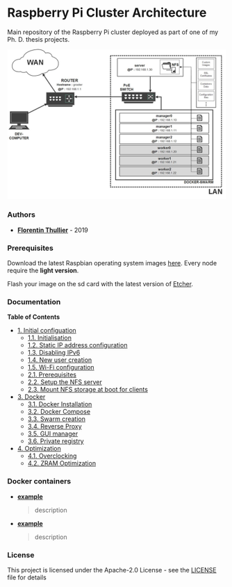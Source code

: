 # Raspberry Pi Cluster Architecture

Main repository of the Raspberry Pi cluster deployed as part of one of my Ph. D. thesis projects. 


![network-scheme.jpg](/assets/images/network-scheme.jpg "network-scheme")

### Authors

* [**Florentin Thullier**](https://github.com/FlorentinTh) - 2019

### Prerequisites

Download the latest Raspbian operating system images [here](https://www.raspberrypi.org/downloads/raspbian/). Every node require the **light version**.

Flash your image on the sd card with the latest version of [Etcher](https://www.balena.io/etcher/).

### Documentation
**Table of Contents**
- [1. Initial configuation](https://github.com/FlorentinTh/PiCluster/blob/master/docs/initial-config.md#11-initialisation)
   - [1.1. Initialisation](https://github.com/FlorentinTh/PiCluster/blob/master/docs/initial-config.md#11-initialisation) 
   - [1.2. Static IP address configuration](https://github.com/FlorentinTh/PiCluster/blob/master/docs/initial-config.md#12-setup-static-ip-addresses)
   - [1.3. Disabling IPv6](https://github.com/FlorentinTh/PiCluster/blob/master/docs/initial-config.md#13-disabling-ipv6)
   - [1.4. New user creation](https://github.com/FlorentinTh/PiCluster/blob/master/docs/initial-config.md#13-create-de-new-user) 
   - [1.5. Wi-Fi configuration](https://github.com/FlorentinTh/PiCluster/blob/master/docs/NFS.md#2-nfs-server)
  - [2.1. Prerequisites](https://github.com/FlorentinTh/PiCluster/blob/master/docs/NFS.md#21-prerequisites)
  - [2.2. Setup the NFS server](https://github.com/FlorentinTh/PiCluster/blob/master/docs/NFS.md#22-create-the-nfs-server)
  - [2.3. Mount NFS storage at boot for clients](https://github.com/FlorentinTh/PiCluster/blob/master/docs/NFS.md#22-create-the-nfs-server)
- [3. Docker](https://github.com/FlorentinTh/PiCluster/blob/master/docs/docker.md#2-docker)
   - [3.1. Docker Installation](https://github.com/FlorentinTh/PiCluster/blob/master/docs/docker.md#21-install-docker)
   - [3.2. Docker Compose](https://github.com/FlorentinTh/PiCluster/blob/master/docs/docker.md#22-install-docker-compose)
   - [3.3. Swarm creation](https://github.com/FlorentinTh/PiCluster/blob/master/docs/docker.md#23-create-the-swarm)
   - [3.4. Reverse Proxy](https://github.com/FlorentinTh/PiCluster/blob/master/docs/docker.md#34-setup-a-reverse-proxy)
   - [3.5. GUI manager](https://github.com/FlorentinTh/PiCluster/blob/master/docs/docker.md#24-deploy-a-gui-to-manage-the-swarm)
   - [3.6. Private registry](https://github.com/FlorentinTh/PiCluster/blob/master/docs/docker.md#25-deploy-a-private-registry)
- [4. Optimization](https://github.com/FlorentinTh/PiCluster/blob/master/docs/optimization.md#3-optimization)
    - [4.1. Overclocking](https://github.com/FlorentinTh/PiCluster/blob/master/docs/optimization.md#31-overclocking)
    - [4.2. ZRAM Optimization](https://github.com/FlorentinTh/PiCluster/blob/master/docs/optimization.md#32-zram-optimization)

### Docker containers

* [**example**]()
  > description
* [**example**]()
  > description

### License

This project is licensed under the Apache-2.0 License - see the [LICENSE](LICENSE) file for details